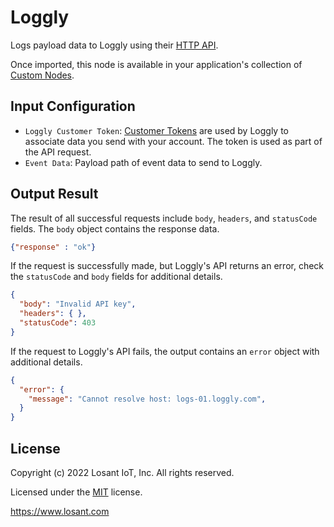 # Loggly

Logs payload data to Loggly using their [HTTP API](https://www.loggly.com/docs/http-endpoint/).

Once imported, this node is available in your application's collection of [Custom Nodes](https://docs.losant.com/workflows/custom-nodes/overview/).

## Input Configuration

* `Loggly Customer Token`: [Customer Tokens](http://loggly.com/docs/customer-token-authentication-token/) are used by Loggly to associate data you send with your account. The token is used as part of the API request.
* `Event Data`: Payload path of event data to send to Loggly.

## Output Result

The result of all successful requests include `body`, `headers`, and `statusCode` fields. The `body` object contains the response data.

```json
{"response" : "ok"}
```

If the request is successfully made, but Loggly's API returns an error, check the `statusCode` and `body` fields for additional details.

```json
{
  "body": "Invalid API key",
  "headers": { },
  "statusCode": 403
}
```

If the request to Loggly's API fails, the output contains an `error` object with additional details.

```json
{
  "error": {
    "message": "Cannot resolve host: logs-01.loggly.com",
  }
}
```

## License

Copyright (c) 2022 Losant IoT, Inc. All rights reserved.

Licensed under the [MIT](https://github.com/Losant/losant-templates/blob/master/LICENSE.txt) license.

https://www.losant.com